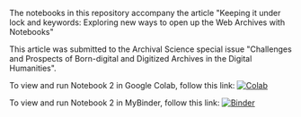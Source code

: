 The notebooks in this repository accompany the article "Keeping it under lock and keywords: Exploring new ways to open up the Web Archives with Notebooks"

This article was submitted to the Archival Science special issue "Challenges and Prospects of Born-digital and Digitized Archives in the Digital Humanities".


To view and run Notebook 2 in Google Colab, follow this link:
[![Colab](https://mybinder.org/badge_logo.svg)](https://colab.research.google.com/github/nationalarchives/UKGWA-computational-access/blob/main/Extracting_data_from_the_UKGWA.ipynb)

To view and run Notebook 2 in MyBinder, follow this link:
[![Binder](https://mybinder.org/badge_logo.svg)](https://mybinder.org/v2/gh/nationalarchives/UKGWA-computational-access/HEAD?filepath=blob%2Fmain%2FExtracting_data_from_the_UKGWA.ipynb)
